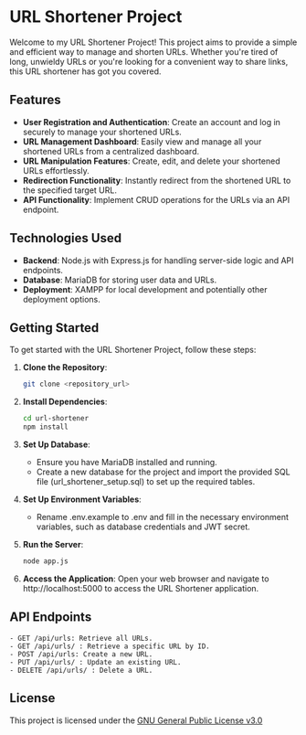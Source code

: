 # URL Shortener Project

Welcome to my URL Shortener Project! This project aims to provide a simple and efficient way to manage and shorten URLs. Whether you're tired of long, unwieldy URLs or you're looking for a convenient way to share links, this URL shortener has got you covered.

## Features

- **User Registration and Authentication**: Create an account and log in securely to manage your shortened URLs.
- **URL Management Dashboard**: Easily view and manage all your shortened URLs from a centralized dashboard.
- **URL Manipulation Features**: Create, edit, and delete your shortened URLs effortlessly.
- **Redirection Functionality**: Instantly redirect from the shortened URL to the specified target URL.
- **API Functionality**: Implement CRUD operations for the URLs via an API endpoint.

## Technologies Used

- **Backend**: Node.js with Express.js for handling server-side logic and API endpoints.
- **Database**: MariaDB for storing user data and URLs.
- **Deployment**: XAMPP for local development and potentially other deployment options.

## Getting Started

To get started with the URL Shortener Project, follow these steps:

1. **Clone the Repository**: 
   ```bash
   git clone <repository_url>

2. **Install Dependencies**:
   ```bash 
   cd url-shortener
   npm install
   
3. **Set Up Database**:
   
    - Ensure you have MariaDB installed and running.
    - Create a new database for the project and import the provided SQL file (url_shortener_setup.sql) to set up the required tables.

5. **Set Up Environment Variables**:

    - Rename .env.example to .env and fill in the necessary environment variables, such as database credentials and JWT secret.
  
6. **Run the Server**:
     ```bash 
   node app.js

7. **Access the Application**:
Open your web browser and navigate to http://localhost:5000 to access the URL Shortener application.

## API Endpoints

    - GET /api/urls: Retrieve all URLs.
    - GET /api/urls/ : Retrieve a specific URL by ID.
    - POST /api/urls: Create a new URL.
    - PUT /api/urls/ : Update an existing URL.
    - DELETE /api/urls/ : Delete a URL.

## License
  This project is licensed under the [GNU General Public License v3.0](https://www.gnu.org/licenses/gpl-3.0.html#license-text)
